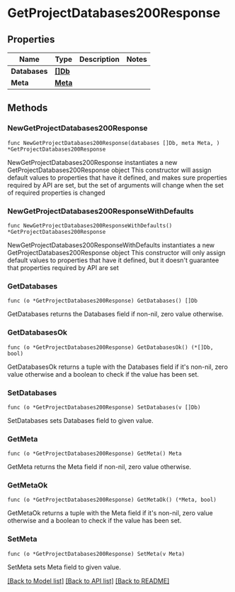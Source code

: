 # GetProjectDatabases200Response

## Properties

Name | Type | Description | Notes
------------ | ------------- | ------------- | -------------
**Databases** | [**[]Db**](Db.md) |  | 
**Meta** | [**Meta**](Meta.md) |  | 

## Methods

### NewGetProjectDatabases200Response

`func NewGetProjectDatabases200Response(databases []Db, meta Meta, ) *GetProjectDatabases200Response`

NewGetProjectDatabases200Response instantiates a new GetProjectDatabases200Response object
This constructor will assign default values to properties that have it defined,
and makes sure properties required by API are set, but the set of arguments
will change when the set of required properties is changed

### NewGetProjectDatabases200ResponseWithDefaults

`func NewGetProjectDatabases200ResponseWithDefaults() *GetProjectDatabases200Response`

NewGetProjectDatabases200ResponseWithDefaults instantiates a new GetProjectDatabases200Response object
This constructor will only assign default values to properties that have it defined,
but it doesn't guarantee that properties required by API are set

### GetDatabases

`func (o *GetProjectDatabases200Response) GetDatabases() []Db`

GetDatabases returns the Databases field if non-nil, zero value otherwise.

### GetDatabasesOk

`func (o *GetProjectDatabases200Response) GetDatabasesOk() (*[]Db, bool)`

GetDatabasesOk returns a tuple with the Databases field if it's non-nil, zero value otherwise
and a boolean to check if the value has been set.

### SetDatabases

`func (o *GetProjectDatabases200Response) SetDatabases(v []Db)`

SetDatabases sets Databases field to given value.


### GetMeta

`func (o *GetProjectDatabases200Response) GetMeta() Meta`

GetMeta returns the Meta field if non-nil, zero value otherwise.

### GetMetaOk

`func (o *GetProjectDatabases200Response) GetMetaOk() (*Meta, bool)`

GetMetaOk returns a tuple with the Meta field if it's non-nil, zero value otherwise
and a boolean to check if the value has been set.

### SetMeta

`func (o *GetProjectDatabases200Response) SetMeta(v Meta)`

SetMeta sets Meta field to given value.



[[Back to Model list]](../README.md#documentation-for-models) [[Back to API list]](../README.md#documentation-for-api-endpoints) [[Back to README]](../README.md)



